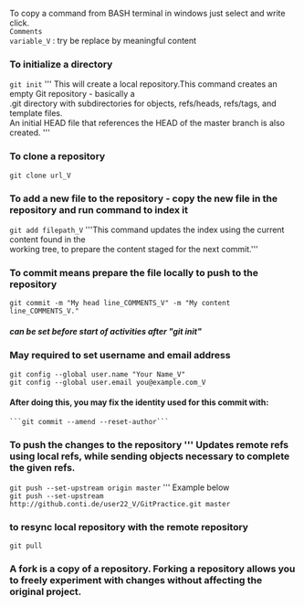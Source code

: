 To copy a command from BASH terminal in windows just select and write click.   
```Comments```    
```variable_V``` :  try be replace by meaningful content   

### To initialize a directory   
```git init```                  ''' This will create a local repository.This command creates an empty Git repository - basically a   
                             .git directory with subdirectories for objects, refs/heads, refs/tags, and template files.   
                              An initial HEAD file that references the HEAD of the master branch is also created. '''   

### To clone a repository   
```git clone url_V```    

### To add a new file to the repository - copy the new file in the repository and run command to index it   
```git add filepath_V```              '''This command updates the index using the current content found in the   
                                    working tree, to prepare the content staged for the next commit.'''   

### To commit means prepare the file locally to push to the repository   
```git commit -m "My head line_COMMENTS_V" -m "My content line_COMMENTS_V."```   

##### can be set before start of activities after "git init"   
### May required to set username and email address   
```git config --global user.name "Your Name_V"```   
 ```git config --global user.email you@example.com_V```   
#### After doing this, you may fix the identity used for this commit with:   
    ```git commit --amend --reset-author```   

### To push the changes to the repository ''' Updates remote refs using local refs, while sending objects necessary to complete the given refs.   
```git push --set-upstream origin master```      ''' Example below    
```git push --set-upstream http://github.conti.de/user22_V/GitPractice.git master```   

### to resync local repository with the remote repository   
```git pull```   

### A fork is a copy of a repository. Forking a repository allows you to freely experiment with changes without affecting the original project.   
